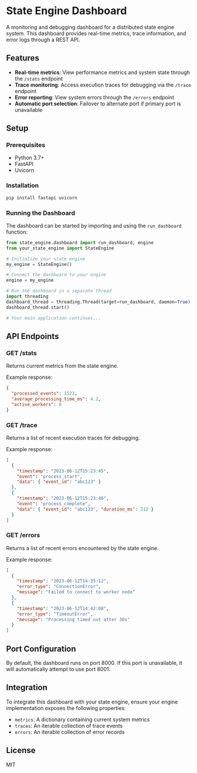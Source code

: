 # State Engine Dashboard

A monitoring and debugging dashboard for a distributed state engine system. This dashboard provides real-time metrics, trace information, and error logs through a REST API.

## Features

- **Real-time metrics**: View performance metrics and system state through the `/stats` endpoint
- **Trace monitoring**: Access execution traces for debugging via the `/trace` endpoint
- **Error reporting**: View system errors through the `/errors` endpoint
- **Automatic port selection**: Failover to alternate port if primary port is unavailable

## Setup

### Prerequisites

- Python 3.7+
- FastAPI
- Uvicorn

### Installation

```bash
pip install fastapi uvicorn
```

### Running the Dashboard

The dashboard can be started by importing and using the `run_dashboard` function:

```python
from state_engine.dashboard import run_dashboard, engine
from your_state_engine import StateEngine

# Initialize your state engine
my_engine = StateEngine()

# Connect the dashboard to your engine
engine = my_engine

# Run the dashboard in a separate thread
import threading
dashboard_thread = threading.Thread(target=run_dashboard, daemon=True)
dashboard_thread.start()

# Your main application continues...
```

## API Endpoints

### GET /stats

Returns current metrics from the state engine.

Example response:

```json
{
  "processed_events": 1523,
  "average_processing_time_ms": 4.2,
  "active_workers": 8
}
```

### GET /trace

Returns a list of recent execution traces for debugging.

Example response:

```json
[
  {
    "timestamp": "2023-06-12T15:23:45",
    "event": "process_start",
    "data": { "event_id": "abc123" }
  },
  {
    "timestamp": "2023-06-12T15:23:46",
    "event": "process_complete",
    "data": { "event_id": "abc123", "duration_ms": 212 }
  }
]
```

### GET /errors

Returns a list of recent errors encountered by the state engine.

Example response:

```json
[
  {
    "timestamp": "2023-06-12T14:35:12",
    "error_type": "ConnectionError",
    "message": "Failed to connect to worker node"
  },
  {
    "timestamp": "2023-06-12T14:42:08",
    "error_type": "TimeoutError",
    "message": "Processing timed out after 30s"
  }
]
```

## Port Configuration

By default, the dashboard runs on port 8000. If this port is unavailable, it will automatically attempt to use port 8001.

## Integration

To integrate this dashboard with your state engine, ensure your engine implementation exposes the following properties:

- `metrics`: A dictionary containing current system metrics
- `traces`: An iterable collection of trace events
- `errors`: An iterable collection of error records

## License

MIT
